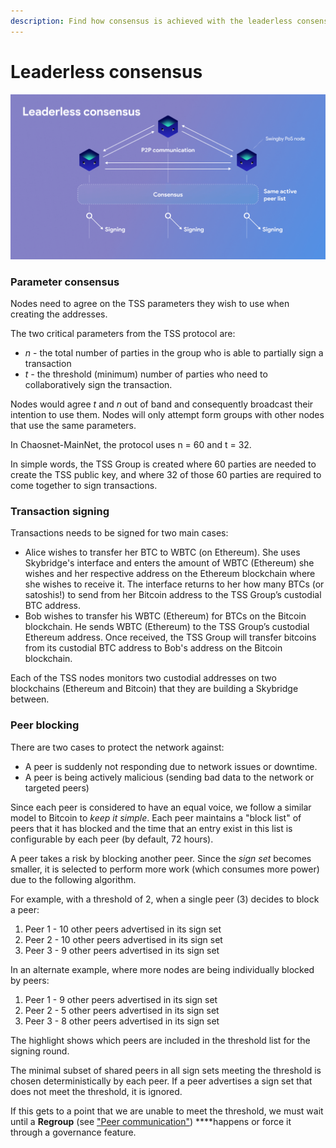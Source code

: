 ```yaml
---
description: Find how consensus is achieved with the leaderless consensus mechanism.
---
```


# Leaderless consensus

![](../../.gitbook/assets/leaderless-consensus.png)

### **Parameter consensus**

Nodes need to agree on the TSS parameters they wish to use when creating the addresses. 

The two critical parameters from the TSS protocol are:

* _n_ - the total number of parties in the group who is able to partially sign a transaction
* _t -_ the threshold \(minimum\) number of parties who need to collaboratively sign the transaction.

Nodes would agree _t_ and _n_ out of band and consequently broadcast their intention to use them. Nodes will only attempt form groups with other nodes that use the same parameters.

In Chaosnet-MainNet, the protocol uses n = 60 and t = 32.  

In simple words, the TSS Group is created where 60 parties are needed to create the TSS public key, and where 32 of those 60 parties are required to come together to sign transactions.

### Transaction signing

Transactions needs to be signed for two main cases:

* Alice wishes to transfer her BTC to WBTC \(on Ethereum\). She uses Skybridge's interface and enters the amount of WBTC \(Ethereum\) she wishes and her respective address on the Ethereum blockchain where she wishes to receive it. The interface returns to her how many BTCs \(or satoshis!\) to send from her Bitcoin address to the TSS Group’s custodial BTC address.
* Bob wishes to transfer his WBTC \(Ethereum\) for BTCs on the Bitcoin blockchain. He sends WBTC \(Ethereum\) to the TSS Group’s custodial Ethereum address. Once received, the TSS Group will transfer bitcoins from its custodial BTC address to Bob's address on the Bitcoin blockchain.

Each of the TSS nodes monitors two custodial addresses on two blockchains \(Ethereum and Bitcoin\) that they are building a Skybridge between.

### **Peer blocking**

There are two cases to protect the network against:

* A peer is suddenly not responding due to network issues or downtime.
* A peer is being actively malicious \(sending bad data to the network or targeted peers\)

Since each peer is considered to have an equal voice, we follow a similar model to Bitcoin to _keep it simple_. Each peer maintains a "block list" of peers that it has blocked and the time that an entry exist in this list is configurable by each peer \(by default, 72 hours\).

A peer takes a risk by blocking another peer. Since the _sign set_ becomes smaller, it is selected to perform more work \(which consumes more power\) due to the following algorithm.

For example, with a threshold of 2, when a single peer \(3\) decides to block a peer:

1. Peer 1 - 10 other peers advertised in its sign set
2. Peer 2 - 10 other peers advertised in its sign set
3. Peer 3 - 9 other peers advertised in its sign set

In an alternate example, where more nodes are being individually blocked by peers:

1. Peer 1 - 9 other peers advertised in its sign set
2. Peer 2 - 5 other peers advertised in its sign set
3. Peer 3 - 8 other peers advertised in its sign set

The highlight shows which peers are included in the threshold list for the signing round.

The minimal subset of shared peers in all sign sets meeting the threshold is chosen deterministically by each peer. If a peer advertises a sign set that does not meet the threshold, it is ignored.

If this gets to a point that we are unable to meet the threshold, we must wait until a **Regroup** \(see ["Peer communication"](peer-communication.md)\) ****happens or force it through a governance feature.

